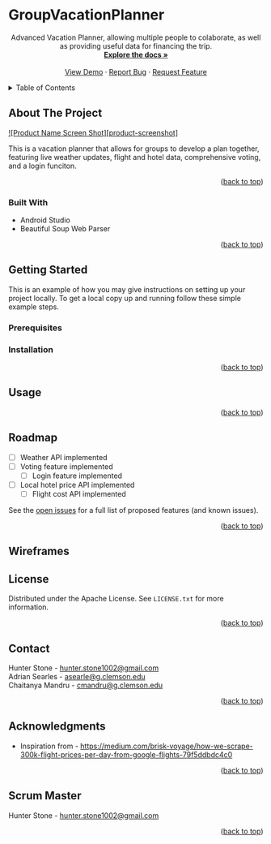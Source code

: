 # GroupVacationPlanner


  <p align="center">
    Advanced Vacation Planner, allowing multiple people to colaborate, as well as providing useful data for financing the trip.
    <br />
    <a href="https://github.com/PlusUltra404/GroupVacationPlanner"><strong>Explore the docs »</strong></a>
    <br />
    <br />
    <a href="https://github.com/PlusUltra404/GroupVacationPlanner">View Demo</a>
    ·
    <a href="https://github.com/PlusUltra404/GroupVacationPlanner/issues">Report Bug</a>
    ·
    <a href="https://github.com/PlusUltra404/GroupVacationPlanner/issues">Request Feature</a>
  </p>
</div>



<!-- TABLE OF CONTENTS -->
<details>
  <summary>Table of Contents</summary>
  <ol>
    <li>
      <a href="#about-the-project">About The Project</a>
      <ul>
        <li><a href="#built-with">Built With</a></li>
      </ul>
    </li>
    <li>
      <a href="#getting-started">Getting Started</a>
      <ul>
        <li><a href="#prerequisites">Prerequisites</a></li>
        <li><a href="#installation">Installation</a></li>
      </ul>
    </li>
    <li><a href="#roadmap">Roadmap</a></li>
    <li><a href="#license">License</a></li>
    <li><a href="#contact">Contact</a></li>
    <li><a href="#acknowledgments">Acknowledgments</a></li>
    <li><a href="#scrum-master">Scrum Master</a></li>
  </ol>
</details>



<!-- ABOUT THE PROJECT -->
## About The Project

[![Product Name Screen Shot][product-screenshot]](https://example.com)

This is a vacation planner that allows for groups to develop a plan together, featuring live weather updates, flight and hotel data, comprehensive voting, and a login funciton. 

<p align="right">(<a href="#top">back to top</a>)</p>



### Built With

* Android Studio
* Beautiful Soup Web Parser

<p align="right">(<a href="#top">back to top</a>)</p>



<!-- GETTING STARTED -->
## Getting Started

This is an example of how you may give instructions on setting up your project locally.
To get a local copy up and running follow these simple example steps.

### Prerequisites


### Installation


<p align="right">(<a href="#top">back to top</a>)</p>



<!-- USAGE EXAMPLES -->
## Usage


<p align="right">(<a href="#top">back to top</a>)</p>



<!-- ROADMAP -->
## Roadmap

- [ ] Weather API implemented
- [ ] Voting feature implemented
    - [ ] Login feature implemented
- [ ] Local hotel price API implemented
    - [ ] Flight cost API implemented

See the [open issues](https://github.com/PlusUltra404/GroupVacationPlanner/issues) for a full list of proposed features (and known issues).

<p align="right">(<a href="#top">back to top</a>)</p>

<!-- WIREFRAMES -->
## Wireframes


<!-- LICENSE -->
## License

Distributed under the Apache License. See `LICENSE.txt` for more information.

<p align="right">(<a href="#top">back to top</a>)</p>



<!-- CONTACT -->
## Contact

Hunter Stone - hunter.stone1002@gmail.com
<br />
Adrian Searles - asearle@g.clemson.edu
<br />
Chaitanya Mandru - cmandru@g.clemson.edu

<p align="right">(<a href="#top">back to top</a>)</p>



<!-- ACKNOWLEDGMENTS -->
## Acknowledgments

* []() Inspiration from - https://medium.com/brisk-voyage/how-we-scrape-300k-flight-prices-per-day-from-google-flights-79f5ddbdc4c0

<p align="right">(<a href="#top">back to top</a>)</p>


<!-- Scrum Master -->
## Scrum Master
Hunter Stone - hunter.stone1002@gmail.com

<p align="right">(<a href="#top">back to top</a>)</p>
